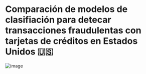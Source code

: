 # Comparación de modelos de clasifiación para detecar transacciones fraudulentas con tarjetas de créditos en Estados Unidos 🇺🇸
![image](https://github.com/user-attachments/assets/eda05ec8-b774-48d1-9b9c-bb7cc2611298)


